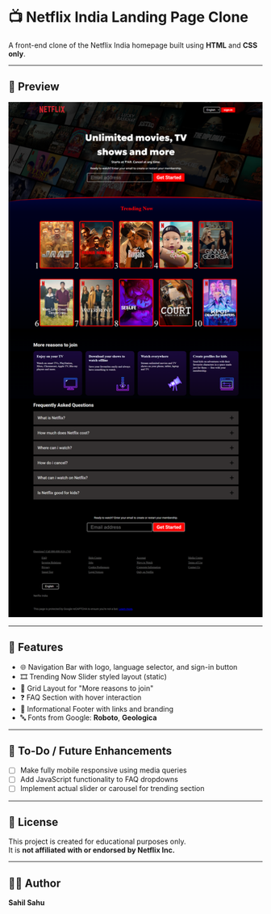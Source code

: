 # 📺 Netflix India Landing Page Clone

A front-end clone of the Netflix India homepage built using **HTML** and **CSS only**.

---

## 📸 Preview

![Full Page Screenshot](img/Preview(Netflix_Screenshot).png)


---

## 🚀 Features

- 🌐 Navigation Bar with logo, language selector, and sign-in button  
- 🎞️ Trending Now Slider styled layout (static)  
- 📱 Grid Layout for "More reasons to join"  
- ❓ FAQ Section with hover interaction  
- 🧾 Informational Footer with links and branding  
- 🔤 Fonts from Google: **Roboto**, **Geologica**

---

## 📝 To-Do / Future Enhancements

- [ ] Make fully mobile responsive using media queries  
- [ ] Add JavaScript functionality to FAQ dropdowns  
- [ ] Implement actual slider or carousel for trending section  

---

## 📃 License

This project is created for educational purposes only.  
It is **not affiliated with or endorsed by Netflix Inc.**

---

## 👨‍💻 Author

**Sahil Sahu**
